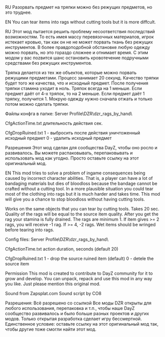 RU
Разорвать предмет на тряпки можно без режущих предметов, но это труднее.

EN
You can tear items into rags without cutting tools but it is more diffcult.

RU
Этот мод пытается решить проблему несоответствия последствий возможностям. То есть имея массу перевязочных материалов, игрок истекает кровью, так как он не не может порвать ткань без режущих инструментов. В более правдоподобной обстановке любую одежду можно порвать, но это гораздо сложнее и отнимает время.
С этим модом у вас поzвится шанс остановить кровотечение подручными средствами без режущих инструментов.

Тряпка делается из тех же объектов, которые можно порвать режущими предметами.
Процесс занимает 20 секунд.
Качество тряпки будет того же качества, что и исходный предмет.
После получения тряпки стамина уходит в ноль.
Тряпок всегда на 1 меньше. Если предмет даёт от 4-х тряпок, то на 2 меньше. Если предмет даёт 1 тряпку, получится 1.
Мокрую одежду нужно сначала отжать и только потом можно сделать тряпки.

Файлы конфга в папке: Server Profile\DZR\dzr_rags_by_hand\

CfgActionTime.txt
длительность действия сек.

CfgDropRuined.txt
1 - выбросить после действия уничтоженный исходный предмет
0 - удалить исходный предмет


Разрешения
Этот мод сделан для сообщества DayZ, чтобы оно росло и развивалось.
Вы можете распаковывать, перепаковывать и использовать мод как угодно.
Просто оставьте ссылку на этот оригинальный мод.


EN
This mod tries to solve a problem of ingame consequences being caused by incorrect character abilities. That is, a player can have a lot of bandaging materials but dies of bloodloss because the bandage cannot be crafted without a cutting tool. In a more plausible situation you could tear most of the clothing into rags but it is much harder and takes time.
This mod will give you a chance to stop bloodloss without having cutting tools.

Works on the same objects that you can tear by cutting tools.
Takes 20 sec.
Quality of the rags will be equal to the source item quality.
After you get the rag your stamina is fully drained.
The rags are minimum 1. If item gives >= 2 rags, you will receive -1 rag. If >= 4, -2 rags.
Wet items should be wringed before tearing into rags.

Config files: Server Profile\DZR\dzr_rags_by_hand\

CfgActionTime.txt
action duration, seconds (default 20)

CfgDropRuined.txt
1 - drop the source ruined item (default)
0 - detele the source item

Permission
This mod is created to contribute to DayZ community for it to grow and develop.
You can unpack, repack and use this mod in any way you like.
Just please mention this original mod.

Sound from Zapsplat.com
Sound script by CO8


Разрешения: Всё разрешено со ссылкой
Все моды DZR открыты для любого использования, перепаковка и т.п., чтобы наше DayZ сообщество развивалось и было больше разных проектов и других модов. Только открытая разработка сделает игру бессмертной.
Единственное условие: оставьте ссылку на этот оригинальный мод так, чтобы другие тоже смогли найти этот мод.